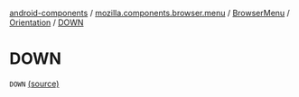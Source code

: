 [android-components](../../../index.md) / [mozilla.components.browser.menu](../../index.md) / [BrowserMenu](../index.md) / [Orientation](index.md) / [DOWN](./-d-o-w-n.md)

# DOWN

`DOWN` [(source)](https://github.com/mozilla-mobile/android-components/blob/master/components/browser/menu/src/main/java/mozilla/components/browser/menu/BrowserMenu.kt#L134)